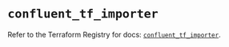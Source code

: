 # `confluent_tf_importer`

Refer to the Terraform Registry for docs: [`confluent_tf_importer`](https://registry.terraform.io/providers/confluentinc/confluent/2.10.0/docs/resources/tf_importer).
